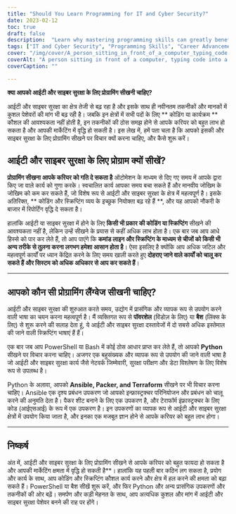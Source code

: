 ```yaml
---
title: "Should You Learn Programming for IT and Cyber Security?"
date: 2023-02-12
toc: true
draft: false
description:  "Learn why mastering programming skills can greatly benefit your IT and Cyber Security career, and how to get started with PowerShell, Bash, Python, Ansible, Packer, and Terraform."
tags: ["IT and Cyber Security", "Programming Skills", "Career Advancement", "PowerShell", "Bash", "Python", "Ansible", "Packer", "Terraform", "Automation", "Command Line", "Scripting", "Infrastructure Deployment", "Data Analysis", "Security Testing"]
cover: "/img/cover/A_person_sitting_in_front_of_a_computer_typing_code.png"
coverAlt: "A person sitting in front of a computer, typing code into a command line interface with lines of text scrolling on the screen. "
coverCaption: ""

---
```


**क्या आपको आईटी और साइबर सुरक्षा के लिए प्रोग्रामिंग सीखनी चाहिए?**  आईटी और साइबर सुरक्षा का क्षेत्र तेजी से बढ़ रहा है और इसके साथ ही नवीनतम तकनीकों और मानकों में कुशल पेशेवरों की मांग भी बढ़ रही है। जबकि इन क्षेत्रों में सभी पदों के लिए ** कोडिंग या कार्यक्रम ** कौशल की आवश्यकता नहीं होती है, इन तकनीकों की ठोस समझ होने से आपके करियर को बहुत लाभ हो सकता है और आपकी मार्केटिंग में वृद्धि हो सकती है। इस लेख में, हमें पता चला है कि आपको इसकी और साइबर सुरक्षा के लिए प्रोग्रामिंग सीखने पर विचार क्यों करना चाहिए, और कैसे शुरू करें।  ## आईटी और साइबर सुरक्षा के लिए प्रोग्राम क्यों सीखें?  **प्रोग्रामिंग सीखना आपके करियर को गति दे सकता है** ऑटोमेशन के माध्यम से दिए गए समय में आपके द्वारा किए जा वाले कार्य को गुणा करके। स्वचालित कार्य आपका समय बचा सकते हैं और मानवीय जोखिम के जोखिम को कम कर सकते हैं, जो विशेष रूप से आईटी और साइबर सुरक्षा के क्षेत्र में महत्वपूर्ण है। इसके अतिरिक्त, ** कोडिंग और स्क्रिप्टिंग व्यय के इच्छुक नियोक्ता बढ़ रहे हैं **, और यह आपको नौकरी के बाजार में रिपोर्टिंग वृद्धि दे सकता है।  हालांकि आईटी या साइबर सुरक्षा में होने के लिए **किसी भी प्रकार की कोडिंग या स्क्रिप्टिंग** सीखने की आवश्यकता नहीं है, लेकिन उन्हें सीखने के प्रयास से कहीं अधिक लाभ होता है। एक बार जब आप आधे हिस्से को पार कर लेते हैं, तो आप पाएंगे कि **कमांड लाइन और स्क्रिप्टिंग के माध्यम से चीजों को किसी भी अन्य तरीके से तुलना करना लगभग हमेशा आसान होता है**। ऐसा इसलिए है क्योंकि आप अधिक जटिल और महत्वपूर्ण कार्यों पर ध्यान केंद्रित करने के लिए समय खाली करते हुए **दोहराए जाने वाले कार्यों को चालू कर सकते हैं और सिस्टम को अधिक अधिकार से आप कर सकते हैं**।  _________________________  ## आपको कौन सी प्रोग्रामिंग लैंग्वेज सीखनी चाहिए?  आईटी और साइबर सुरक्षा की शुरुआत करते समय, उद्योग में प्रासंगिक और व्यापक रूप से उपयोग करने वाली भाषा का चयन करना महत्वपूर्ण है। मैं व्यक्तिगत रूप से **पॉवरशेल** (विंडोज़ के लिए) या **बैश** (लिंक्स के लिए) से शुरू करने की सलाह देता हूं, ये आईटी और साइबर सुरक्षा दस्तावेजों में दो सबसे अधिक इस्तेमाल की जाने वाली स्क्रिप्टिंग भाषाएं हैं हैं।  एक बार जब आप PowerShell या Bash में कोई ठोस आधार प्राप्त कर लेते हैं, तो आपको **Python** सीखने पर विचार करना चाहिए। अजगर एक बहुसंख्यक और व्यापक रूप से उपयोग की जाने वाली भाषा है जो आईटी और साइबर सुरक्षा कार्य जैसे नेटवर्क जिम्मेवारी, सुरक्षा परीक्षण और डेटा विश्लेषण के लिए विशेष रूप से उपलब्ध है।  Python के अलावा, आपको **Ansible, Packer, and Terraform** सीखने पर भी विचार करना चाहिए। Ansible एक दृश्य प्रबंधन उपकरण जो आपको इन्फ्रास्ट्रक्चर परिनियोजन और प्रबंधन को चालू करने की अनुमति देता है। पैकर शीट बनाने के लिए एक उपकरण है, और टेराफॉर्म इंफ्रास्ट्रक्चर के लिए कोड (आईएसआई) के रूप में एक उपकरण है। इन उपकरणों का व्यापक रूप से आईटी और साइबर सुरक्षा क्षेत्रों में उपयोग किया जाता है, और इनका एक मजबूत ज्ञान होने से आपके करियर को बहुत लाभ होगा।  _________________________  ## निष्कर्ष  अंत में, आईटी और साइबर सुरक्षा के लिए प्रोग्रामिंग सीखने से आपके करियर को बहुत फायदा हो सकता है और आपकी मार्केटिंग क्षमता में वृद्धि हो सकती है**। हालांकि यह पहली बार कठिन लग सकता है, प्रयोग और कार्य के साथ, आप कोडिंग और स्क्रिप्टिंग कौशल कार्य करने और क्षेत्र में हल करने की क्षमता को बढ़ा सकते हैं। PowerShell या बैश सीखें शुरू करें, और फिर Python और अन्य प्रासंगिक उपकरणों और तकनीकों की ओर बढ़ें। समर्पण और कड़ी मेहनत के साथ, आप अत्यधिक कुशल और मांग में आईटी और साइबर सुरक्षा पेशेवर बनने की राह पर होंगे।